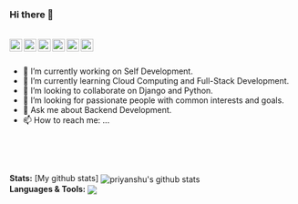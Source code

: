### Hi there 👋

<!--
**priyanshu2015/priyanshu2015** is a ✨ _special_ ✨ repository because its `README.md` (this file) appears on your GitHub profile. -->

<br/>

<a href="https://www.youtube.com/channel/UCd6H8kyKg0L9GSLuIC155pw">
  <img align="left" alt="Priyanshu's Youtube Channel" width="22px" src="https://cdn.jsdelivr.net/npm/simple-icons@v3/icons/youtube.svg" />
</a>  <a href="https://discord.gg/aqDGTQ9dFW">
  <img align="left" alt="Priyanshu's Discord Server" width="22px" src="https://cdn.jsdelivr.net/npm/simple-icons@v3/icons/discord.svg" />
</a>  <a href="https://www.linkedin.com/in/priyanshuguptaofficial/">
  <img align="left" alt="Priyanshu's LinkedIn" width="22px" src="https://cdn.jsdelivr.net/npm/simple-icons@v3/icons/linkedin.svg" />
</a>   <a href="https://priyanshuguptaofficial.medium.com/">
  <img align="left" alt="Priyanshu's Medium" width="22px" src="https://cdn.jsdelivr.net/npm/simple-icons@v3/icons/medium.svg" />
</a>  <a href="https://t.me/priyanshuguptaofficial">
  <img align="left" alt="Priyanshu's Telegram" width="22px" src="https://cdn.jsdelivr.net/npm/simple-icons@v3/icons/telegram.svg" />
</a>  <a href="https://www.instagram.com/priyanshu._gupta/">
  <img align="left" alt="Priyanshu's Instagram" width="22px" src="https://cdn.jsdelivr.net/npm/simple-icons@v3/icons/instagram.svg" />
</a>

<br/>
<br/>

- 🔭 I’m currently working on Self Development.
- 🌱 I’m currently learning Cloud Computing and Full-Stack Development.
- 👯 I’m looking to collaborate on Django and Python.
- 🤔 I’m looking for passionate people with common interests and goals. 
- 💬 Ask me about Backend Development.
- 📫 How to reach me: ...
<!--- 😄 Pronouns: ... -->
<!--- ⚡ Fun fact: ... -->


<br/>
<br/>
<br/>

**Stats:**
[My github stats]
<img align="center" src="https://github-readme-stats.vercel.app/api?username=priyanshu2015&custom_title=Priyanshu Gupta&show_icons=true&include_all_commits=true&count_private=true&theme=default" alt="priyanshu's github stats" />
<br/>
**Languages & Tools:**
<img align="center" src="https://github-readme-stats.vercel.app/api/top-langs/?username=priyanshu2015&layout=compact&theme=default" />
